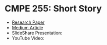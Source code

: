 # CMPE 255: Short Story

- [Research Paper](https://arxiv.org/pdf/2411.03978)  
- [Medium Article](https://medium.com/@syedanidakhader/customized-multiple-clustering-via-multi-modal-subspace-proxy-learning-a-deep-dive-into-novel-39e73e749372)
- SlideShare Presentation:
- YouTube Video: 
